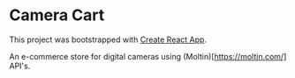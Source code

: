 # Camera Cart

This project was bootstrapped with [Create React App](https://github.com/facebookincubator/create-react-app).

An e-commerce store for digital cameras using (Moltin)[https://moltin.com/] API's.
